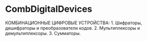 # CombDigitalDevices
КОМБИНАЦИОННЫЕ ЦИФРОВЫЕ УСТРОЙСТВА: 1. Шифраторы, дешифраторы и преобразователи кодов. 2. Мультиплексоры и демультиплексоры. 3. Сумматоры.
